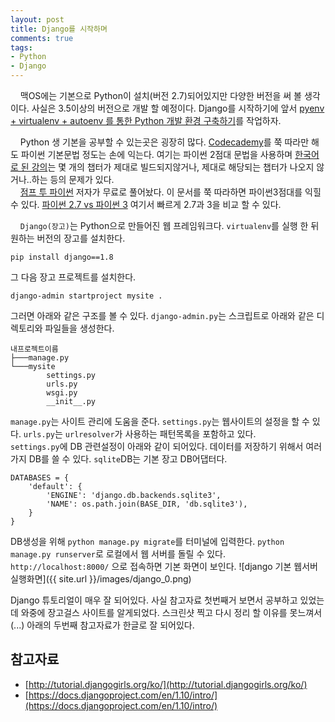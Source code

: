 ```yaml
---
layout: post
title: Django를 시작하며
comments: true
tags:
- Python
- Django
---
```

&nbsp;&nbsp;&nbsp; 맥OS에는 기본으로 Python이 설치(버전 2.7)되어있지만 다양한 버전을 써 볼 생각이다. 사실은 3.5이상의 버전으로 개발 할 예정이다. Django를 시작하기에 앞서 [pyenv + virtualenv + autoenv 를 통한 Python 개발 환경 구축하기](https://dobest.io/how-to-set-python-dev-env/)를 작업하자.  

&nbsp;&nbsp;&nbsp; Python 생 기본을 공부할 수 있는곳은 굉장히 많다. [Codecademy](https://www.codecademy.com/learn)를 쭉 따라만 해도 파이썬 기본문법 정도는 손에 익는다. 여기는 파이썬 2점대 문법을 사용하며 [한국어로 된 강의](https://www.codecademy.com/ko/tracks/python-ko)는 몇 개의 챕터가 제대로 빌드되지않거나, 제대로 해당되는 챕터가 나오지 않거나..하는 등의 문제가 있다.   
&nbsp;&nbsp;&nbsp; [점프 투 파이썬](https://wikidocs.net/2) 저자가 무료로 풀어놨다. 이 문서를 쭉 따라하면 파이썬3점대를 익힐 수 있다. [파이썬 2.7 vs 파이썬 3](https://wikidocs.net/743) 여기서 빠르게 2.7과 3을 비교 할 수 있다.    

&nbsp;&nbsp;&nbsp; `Django(장고)`는 Python으로 만들어진 웹 프레임워크다. `virtualenv`를 실행 한 뒤 원하는 버전의 장고를 설치한다.
<pre><code>pip install django==1.8
</code></pre>
그 다음 장고 프로젝트를 설치한다.
<pre><code>django-admin startproject mysite .
</code></pre>
그러면 아래와 같은 구조를 볼 수 있다. `django-admin.py`는 스크립트로 아래와 같은 디렉토리와 파일들을 생성한다.
<pre><code>내프로젝트이름
├───manage.py
└───mysite
        settings.py
        urls.py
        wsgi.py
        __init__.py
</code></pre>

`manage.py`는 사이트 관리에 도움을 준다. `settings.py`는 웹사이트의 설정을 할 수 있다. `urls.py`는 `urlresolver`가 사용하는 패턴목록을 포함하고 있다.   
`settings.py`에 DB 관련설정이 아래와 같이 되어있다. 데이터를 저장하기 위해서 여러가지 DB를 쓸 수 있다. `sqlite`DB는 기본 장고 DB어댑터다.
<pre><code>DATABASES = {
    'default': {
        'ENGINE': 'django.db.backends.sqlite3',
        'NAME': os.path.join(BASE_DIR, 'db.sqlite3'),
    }
}
</code></pre>
DB생성을 위해 `python manage.py migrate`를 터미널에 입력한다. `python manage.py runserver`로 로컬에서 웹 서버를 돌릴 수 있다. `http://localhost:8000/` 으로 접속하면 기본 화면이 보인다.
![django 기본 웹서버 실행화면]({{ site.url }}/images/django_0.png)   

Django 튜토리얼이 매우 잘 되어있다. 사실 참고자료 첫번째거 보면서 공부하고 있었는데 와중에 장고걸스 사이트를 알게되었다. 스크린샷 찍고 다시 정리 할 이유를 못느껴서(...) 아래의 두번째 참고자료가 한글로 잘 되어있다.

## **참고자료**
* [http://tutorial.djangogirls.org/ko/](http://tutorial.djangogirls.org/ko/)
* [https://docs.djangoproject.com/en/1.10/intro/](https://docs.djangoproject.com/en/1.10/intro/)
